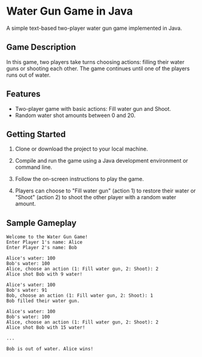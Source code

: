 # Water Gun Game in Java

A simple text-based two-player water gun game implemented in Java.

## Game Description

In this game, two players take turns choosing actions: filling their water guns or shooting each other. The game continues until one of the players runs out of water.

## Features

- Two-player game with basic actions: Fill water gun and Shoot.
- Random water shot amounts between 0 and 20.

## Getting Started

1. Clone or download the project to your local machine.

2. Compile and run the game using a Java development environment or command line.

3. Follow the on-screen instructions to play the game.

4. Players can choose to "Fill water gun" (action 1) to restore their water or "Shoot" (action 2) to shoot the other player with a random water amount.

## Sample Gameplay

```plaintext
Welcome to the Water Gun Game!
Enter Player 1's name: Alice
Enter Player 2's name: Bob

Alice's water: 100
Bob's water: 100
Alice, choose an action (1: Fill water gun, 2: Shoot): 2
Alice shot Bob with 9 water!

Alice's water: 100
Bob's water: 91
Bob, choose an action (1: Fill water gun, 2: Shoot): 1
Bob filled their water gun.

Alice's water: 100
Bob's water: 100
Alice, choose an action (1: Fill water gun, 2: Shoot): 2
Alice shot Bob with 15 water!

...

Bob is out of water. Alice wins!
